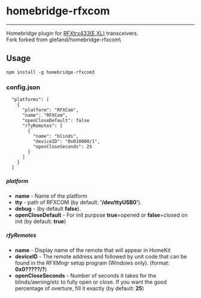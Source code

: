 # homebridge-rfxcom
-----
Homebridge plugin for [RFXtrx433(E,XL)](http://www.rfxcom.com/RFXtrx433E-USB-43392MHz-Transceiver/en) transceivers.\
Fork forked from glefand/homebridge-rfxcom\

## Usage

`npm install -g homebridge-rfxcom3`

### config.json
```
  "platforms": [
    {
      "platform": "RFXCom",
      "name": "RFXCom",
      "openCloseDefault": false
      "rfyRemotes": [
        {
          "name": "blinds",
          "deviceID": "0x010000/1",
          "openCloseSeconds": 25
        }
      ]
    }
  ]
```

##### platform

 - **name** - Name of the platform
 - **tty** - path of RFXCOM (by default: **'/dev/ttyUSB0'**).
 - **debug** - (by default **false**).
 - **openCloseDefault** - For init purpose **true**=opened or **false**=closed on init
  (by default: **true**)

##### rfyRemotes

 - **name** - Display name of the remote that will appear in HomeKit
 - **deviceID** - The remote address and followed by unit code that can be found
   in the RFXMngr setup program (Windows only). (format: **0x0?????/?**)
 - **openCloseSeconds** - Number of seconds it takes for the blinds/awning/etc
   to fully open or close. If you want the good percentage of overture, fill it exactly
   (by default: **25**)
